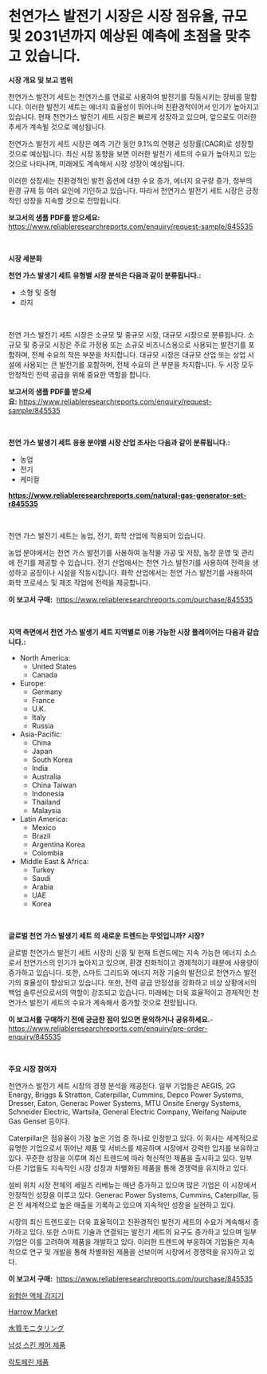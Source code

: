 <p><h1>천연가스 발전기 시장은 시장 점유율, 규모 및 2031년까지 예상된 예측에 초점을 맞추고 있습니다.</h1></p><p><strong>시장 개요 및 보고 범위</strong></p>
<p><p>천연가스 발전기 세트는 천연가스를 연료로 사용하여 발전기를 작동시키는 장비를 말합니다. 이러한 발전기 세트는 에너지 효율성이 뛰어나며 친환경적이어서 인기가 높아지고 있습니다. 현재 천연가스 발전기 세트 시장은 빠르게 성장하고 있으며, 앞으로도 이러한 추세가 계속될 것으로 예상됩니다. </p><p>천연가스 발전기 세트 시장은 예측 기간 동안 9.1%의 연평균 성장률(CAGR)로 성장할 것으로 예상됩니다. 최신 시장 동향을 보면 이러한 발전기 세트의 수요가 높아지고 있는 것으로 나타나며, 미래에도 계속해서 시장 성장이 예상됩니다. </p><p>이러한 성장세는 친환경적인 발전 옵션에 대한 수요 증가, 에너지 요구량 증가, 정부의 환경 규제 등 여러 요인에 기인하고 있습니다. 따라서 천연가스 발전기 세트 시장은 긍정적인 성장을 지속할 것으로 전망됩니다.</p></p>
<p><strong>보고서의 샘플 PDF를 받으세요:</strong> <a href="https://www.reliableresearchreports.com/enquiry/request-sample/845535">https://www.reliableresearchreports.com/enquiry/request-sample/845535</a></p>
<p>&nbsp;</p>
<p><strong>시장 세분화</strong></p>
<p><strong>천연 가스 발생기 세트 유형별 시장 분석은 다음과 같이 분류됩니다.:</strong></p>
<p><ul><li>소형 및 중형</li><li>라지</li></ul></p>
<p>&nbsp;</p>
<p><p>천연 가스 발전기 세트 시장은 소규모 및 중규모 시장, 대규모 시장으로 분류됩니다. 소규모 및 중규모 시장은 주로 가정용 또는 소규모 비즈니스용으로 사용되는 발전기를 포함하며, 전체 수요의 작은 부분을 차지합니다. 대규모 시장은 대규모 산업 또는 상업 시설에 사용되는 큰 발전기를 포함하며, 전체 수요의 큰 부분을 차지합니다. 두 시장 모두 안정적인 전력 공급을 위해 중요한 역할을 합니다.</p></p>
<p><strong>보고서의 샘플 PDF를 받으세요:</strong>&nbsp;<a href="https://www.reliableresearchreports.com/enquiry/request-sample/845535">https://www.reliableresearchreports.com/enquiry/request-sample/845535</a></p>
<p>&nbsp;</p>
<p><strong> 천연 가스 발생기 세트 응용 분야별 시장 산업 조사는 다음과 같이 분류됩니다.:</strong></p>
<p><ul><li>농업</li><li>전기</li><li>케미컬</li></ul></p>
<p><strong><a href="https://www.reliableresearchreports.com/natural-gas-generator-set-r845535">https://www.reliableresearchreports.com/natural-gas-generator-set-r845535</a></strong></p>
<p>&nbsp;</p>
<p><p>천연 가스 발전기 세트는 농업, 전기, 화학 산업에 적용되어 있습니다. </p><p>농업 분야에서는 천연 가스 발전기를 사용하여 농작물 가공 및 저장, 농장 운영 및 관리에 전기를 제공할 수 있습니다. 전기 산업에서는 천연 가스 발전기를 사용하여 전력을 생성하고 공장이나 시설을 작동시킵니다. 화학 산업에서는 천연 가스 발전기를 사용하여 화학 프로세스 및 제조 작업에 전력을 제공합니다.</p></p>
<p><strong>이 보고서 구매:</strong>&nbsp; <a href="https://www.reliableresearchreports.com/purchase/845535">https://www.reliableresearchreports.com/purchase/845535</a></p>
<p>&nbsp;</p>
<p><strong>지역 측면에서 천연 가스 발생기 세트 지역별로 이용 가능한 시장 플레이어는 다음과 같습니다.:</strong></p>
<p><ul>
    <li>
        North America:
        <ul>
            <li>United States</li>
            <li>Canada</li>
        </ul>
    </li>
    <li>
        Europe:
        <ul>
            <li>Germany</li>
            <li>France</li>
            <li>U.K.</li>
            <li>Italy</li>
            <li>Russia</li>
        </ul>
    </li>
    <li>
        Asia-Pacific:
        <ul>
            <li>China</li>
            <li>Japan</li>
            <li>South Korea</li>
            <li>India</li>
            <li>Australia</li>
            <li>China Taiwan</li>
            <li>Indonesia</li>
            <li>Thailand</li>
            <li>Malaysia</li>
        </ul>
    </li>
    <li>
        Latin America:
        <ul>
            <li>Mexico</li>
            <li>Brazil</li>
            <li>Argentina Korea</li>
            <li>Colombia</li>
        </ul>
    </li>
    <li>
        Middle East & Africa:
        <ul>
            <li>Turkey</li>
            <li>Saudi</li>
            <li>Arabia</li>
            <li>UAE</li>
            <li>Korea</li>
        </ul>
    </li>
    </ul></p>
<p>&nbsp;</p>
<p><strong>글로벌 천연 가스 발생기 세트 의 새로운 트렌드는 무엇입니까? 시장?</strong></p>
<p><p>글로벌 천연가스 발전기 세트 시장의 신흥 및 현재 트렌드에는 지속 가능한 에너지 소스로서 천연가스의 인기가 높아지고 있으며, 환경 친화적이고 경제적이기 때문에 사용량이 증가하고 있습니다. 또한, 스마트 그리드와 에너지 저장 기술의 발전으로 천연가스 발전기의 효율성이 향상되고 있습니다. 또한, 전력 공급 안정성을 강화하고 비상 상황에서의 백업 솔루션으로서의 역할이 강조되고 있습니다. 미래에는 더욱 효율적이고 경제적인 천연가스 발전기 세트의 수요가 계속해서 증가할 것으로 전망됩니다.</p></p>
<p><strong>이 보고서를 구매하기 전에 궁금한 점이 있으면 문의하거나 공유하세요.</strong>- <a href="https://www.reliableresearchreports.com/enquiry/pre-order-enquiry/845535">https://www.reliableresearchreports.com/enquiry/pre-order-enquiry/845535</a></p>
<p>&nbsp;</p>
<p><strong>주요 시장 참여자</strong></p>
<p><p>천연가스 발전기 세트 시장의 경쟁 분석을 제공한다. 일부 기업들은 AEGIS, 2G Energy, Briggs & Stratton, Caterpillar, Cummins, Depco Power Systems, Dresser, Eaton, Generac Power Systems, MTU Onsite Energy Systems, Schneider Electric, Wartsila, General Electric Company, Weifang Naipute Gas Genset 등이다. </p><p>Caterpillar은 점유율이 가장 높은 기업 중 하나로 인정받고 있다. 이 회사는 세계적으로 유명한 기업으로서 뛰어난 제품 및 서비스를 제공하며 시장에서 강력한 입지를 보유하고 있다. 꾸준한 성장을 이루며 최신 트렌드에 따라 혁신적인 제품을 출시하고 있다. 일부 다른 기업들도 지속적인 시장 성장과 차별화된 제품을 통해 경쟁력을 유지하고 있다.</p><p>설비 위치 시장 전체의 세일즈 리베뉴는 매년 증가하고 있으며 많은 기업은 이 시장에서 안정적인 성장을 이루고 있다. Generac Power Systems, Cummins, Caterpillar, 등은 전 세계적으로 높은 매출을 기록하고 있으며 지속적인 성장을 실현하고 있다. </p><p>시장의 최신 트렌드로는 더욱 효율적이고 친환경적인 발전기 세트의 수요가 계속해서 증가하고 있다. 또한 스마트 기술과 연결되는 발전기 세트의 요구도 증가하고 있으며 일부 기업은 이를 고려하여 제품을 개발하고 있다. 이러한 트렌드에 부응하여 기업들은 지속적으로 연구 및 개발을 통해 차별화된 제품을 선보이며 시장에서 경쟁력을 유지하고 있다.</p></p>
<p><strong>이 보고서 구매:</strong>&nbsp;&nbsp;<a href="https://www.reliableresearchreports.com/purchase/845535">https://www.reliableresearchreports.com/purchase/845535</a></p>
<p><p><a href="https://github.com/wallacBahrtyinger567686/Market-Research-Report-List-1/blob/main/727833719248.md">위험한 액체 감지기</a></p><p><a href="https://github.com/jodemen/Market-Research-Report-List-2/blob/main/harrow-market.md">Harrow Market</a></p><p><a href="https://github.com/EthanMorar2011/Market-Research-Report-List-1/blob/main/372187820785.md">水質モニタリング</a></p><p><a href="https://github.com/WilburKihn5676/Market-Research-Report-List-1/blob/main/941506619247.md">남성 스킨 케어 제품</a></p><p><a href="https://medium.com/@moulafa/2024-2031-%EA%B8%B0%EA%B0%84%EC%97%90-%EC%98%88%EC%83%81%EB%90%9C-%EB%9D%BD%ED%86%A0%ED%8E%98%EB%A6%B0-%EC%A0%9C%ED%92%88-%EC%8B%9C%EC%9E%A5-%EB%8F%99%ED%96%A5-%EB%B0%8F-%EC%8B%9C%EC%9E%A5-%EB%B6%84%EC%84%9D-50bd6c1efe3b">락토페린 제품</a></p></p>